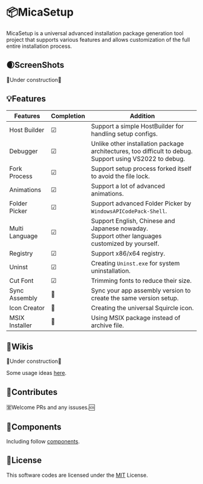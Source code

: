 # 📦MicaSetup

MicaSetup is a universal advanced installation package generation tool project that supports various features and allows customization of the full entire installation process.

## 🌒ScreenShots

🚧Under construction🚧

## 💡Features

| Features       | Completion | Addition                                                     |
| -------------- | ---------- | ------------------------------------------------------------ |
| Host Builder   | ☑          | Support a simple HostBuilder for handling setup configs.     |
| Debugger       | ☑          | Unlike other installation package architectures, too difficult to debug.<br />Support using VS2022 to debug. |
| Fork Process   | ☑          | Support setup process forked itself to avoid the file lock.  |
| Animations     | ☑          | Support a lot of advanced animations.                        |
| Folder Picker  | ☑          | Support advanced Folder Picker by `WindowsAPICodePack-Shell`. |
| Multi Language | ☑          | Support English, Chinese and Japanese nowaday.<br />Support other languages customized by yourself. |
| Registry       | ☑          | Support x86/x64 registry.                                    |
| Uninst         | ☑          | Creating `Uninst.exe` for system uninstallation.             |
| Cut Font       | ☑          | Trimming fonts to reduce their size.                         |
| Sync Assembly  | 🔲          | Sync your app assembly version to create the same version setup. |
| Icon Creator   | 🔲          | Creating the universal Squircle icon.                        |
| MSIX Installer | 🔲          | Using MSIX package instead of archive file.                  |

## 📖Wikis

🚧Under construction🚧

Some usage ideas [here](src/README.md).

## 🚀Contributes

🈺Welcome PRs and any issuses.🆘

## 🌟Components

Including follow [components](COMPONENTS.md).

## 📑License

This software codes are licensed under the [MIT](LICENSE) License.

